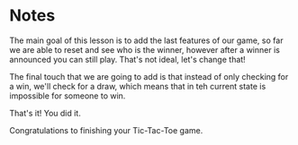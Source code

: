 # Notes

<TimeStamp start="0:00" end="0:19">

The main goal of this lesson is to add the last features of our game, so far we are able to reset and see who is the winner, however after a winner is announced you can still play. That's not ideal, let's change that! 

</TimeStamp>

<TimeStamp start="0:49" end="1:03">

The final touch that we are going to add is that instead of only checking for a win, we'll check for a draw, which means that in teh current state is impossible for someone to win. 

</TimeStamp>

<TimeStamp start="2:20" end="2:25">

That's it! You did it. 

Congratulations to finishing your Tic-Tac-Toe game. 

</TimeStamp>
